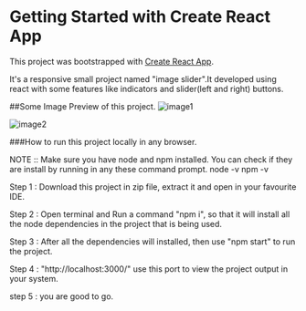 # Getting Started with Create React App

This project was bootstrapped with [Create React App](https://github.com/facebook/create-react-app).

It's a responsive small project named "image slider".It developed using react with some features like indicators and slider(left and right) buttons.

##Some Image Preview of this project.
![image1](https://github.com/user-attachments/assets/57388c9d-9f91-45bc-9dba-9d10a50dfb5d)

![image2](https://github.com/user-attachments/assets/67c180a4-c04e-408e-91c9-b0414df0dab3)


###How to run this project locally in any browser.

NOTE :: Make sure you have node and npm installed. You can check if they are install by running in any these command prompt. node -v npm -v

Step 1 : Download this project in zip file, extract it and open in your favourite IDE.

Step 2 : Open terminal and Run a command "npm i", so that it will install all the node dependencies in the project that is being used.

Step 3 : After all the dependencies will installed, then use "npm start" to run the project.

Step 4 : "http://localhost:3000/" use this port to view the project output in your system.

step 5 : you are good to go.


